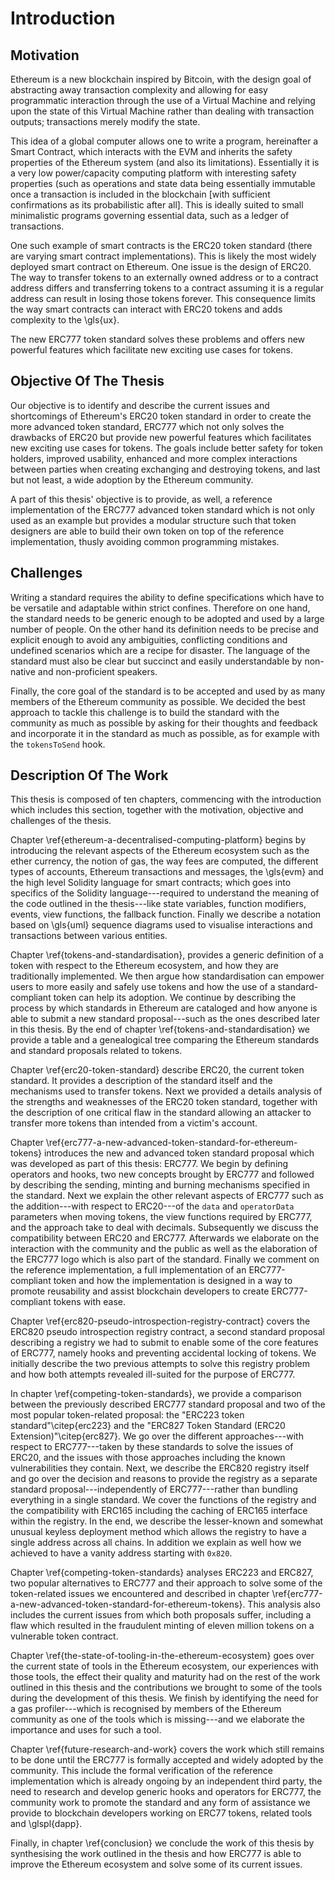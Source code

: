 # Introduction

## Motivation

Ethereum is a new blockchain inspired by Bitcoin, with the design goal of abstracting away transaction complexity and allowing for easy programmatic interaction through the use of a Virtual Machine and relying upon the state of this Virtual Machine rather than dealing with transaction outputs; transactions merely modify the state.

This idea of a global computer allows one to write a program, hereinafter a Smart Contract, which interacts with the EVM and inherits the safety properties of the Ethereum system (and also its limitations). Essentially it is a very low power/capacity computing platform with interesting safety properties (such as operations and state data being essentially immutable once a transaction is included in the blockchain [with sufficient confirmations as its probabilistic after all]. This is ideally suited to small minimalistic programs governing essential data, such as a ledger of transactions.

One such example of smart contracts is the ERC20 token standard (there are varying smart contract implementations). This is likely the most widely deployed smart contract on Ethereum. One issue is the design of ERC20. The way to transfer tokens to an externally owned address or to a contract address differs and transferring tokens to a contract assuming it is a regular address can result in losing those tokens forever. This consequence limits the way smart contracts can interact with ERC20 tokens and adds complexity to the \gls{ux}.

The new ERC777 token standard solves these problems and offers new powerful features which facilitate new exciting use cases for tokens.

## Objective Of The Thesis

Our objective is to identify and describe the current issues and shortcomings of Ethereum's ERC20 token standard in order to create the more advanced token standard, ERC777 which not only solves the drawbacks of ERC20 but provide new powerful features which facilitates new exciting use cases for tokens. The goals include better safety for token holders, improved usability, enhanced and more complex interactions between parties when creating exchanging and destroying tokens, and last but not least, a wide adoption by the Ethereum community.

A part of this thesis' objective is to provide, as well, a reference implementation of the ERC777 advanced token standard which is not only used as an example but provides a modular structure such that token designers are able to build their own token on top of the reference implementation, thusly avoiding common programming mistakes.

## Challenges

Writing a standard requires the ability to define specifications which have to be versatile and adaptable within strict confines. Therefore on one hand, the standard needs to be generic enough to be adopted and used by a large number of people. On the other hand its definition needs to be precise and explicit enough to avoid any ambiguities, conflicting conditions and undefined scenarios which are a recipe for disaster. The language of the standard must also be clear but succinct and easily understandable by non-native and non-proficient speakers.

Finally, the core goal of the standard is to be accepted and used by as many members of the Ethereum community as possible. We decided the best approach to tackle this challenge is to build the standard with the community as much as possible by asking for their thoughts and feedback and incorporate it in the standard as much as possible, as for example with the `tokensToSend` hook.

## Description Of The Work

This thesis is composed of ten chapters, commencing with the introduction which includes this section, together with the motivation, objective and challenges of the thesis.

Chapter \ref{ethereum-a-decentralised-computing-platform} begins by introducing the relevant aspects of the Ethereum ecosystem such as the ether currency, the notion of gas, the way fees are computed, the different types of accounts, Ethereum transactions and messages, the \gls{evm} and the high level Solidity language for smart contracts; which goes into specifics of the Solidity language---required to understand the meaning of the code outlined in the thesis---like state variables, function modifiers, events, view functions, the fallback function. Finally we describe a notation based on \gls{uml} sequence diagrams used to visualise interactions and transactions between various entities.

Chapter \ref{tokens-and-standardisation}, provides a generic definition of a token with respect to the Ethereum ecosystem, and how they are traditionally implemented. We then argue how standardisation can empower users to more easily and safely use tokens and how the use of a standard-compliant token can help its adoption. We continue by describing the process by which standards in Ethereum are cataloged and how anyone is able to submit a new standard proposal---such as the ones described later in this thesis. By the end of chapter \ref{tokens-and-standardisation} we provide a table and a genealogical tree comparing the Ethereum standards and standard proposals related to tokens.

Chapter \ref{erc20-token-standard} describe ERC20, the current token standard. It provides a description of the standard itself and the mechanisms used to transfer tokens. Next we provided a details analysis of the strengths and weaknesses of the ERC20 token standard, together with the description of one critical flaw in the standard allowing an attacker to transfer more tokens than intended from a victim's account.

Chapter \ref{erc777-a-new-advanced-token-standard-for-ethereum-tokens} introduces the new and advanced token standard proposal which was developed as part of this thesis: ERC777. We begin by defining operators and hooks, two new concepts brought by ERC777 and followed by describing the sending, minting and burning mechanisms specified in the standard. Next we explain the other relevant aspects of ERC777 such as the addition---with respect to ERC20---of the `data` and `operatorData` parameters when moving tokens, the view functions required by ERC777, and the approach take to deal with decimals. Subsequently we discuss the compatibility between ERC20 and ERC777. Afterwards we elaborate on the interaction with the community and the public as well as the elaboration of the ERC777 logo which is also part of the standard. Finally we comment on the reference implementation, a full implementation of an ERC777-compliant token and how the implementation is designed in a way to promote reusability and assist blockchain developers to create ERC777-compliant tokens with ease.

Chapter \ref{erc820-pseudo-introspection-registry-contract} covers the ERC820 pseudo introspection registry contract, a second standard proposal describing a registry we had to submit to enable some of the core features of ERC777, namely hooks and preventing accidental locking of tokens. We initially describe the two previous attempts to solve this registry problem and how both attempts revealed ill-suited for the purpose of ERC777.

In chapter \ref{competing-token-standards}, we provide a comparison between the previously described ERC777 standard proposal and two of the most popular token-related proposal: the "ERC223 token standard"\citep{erc223} and the "ERC827 Token Standard (ERC20 Extension)"\citep{erc827}. We go over the different approaches---with respect to ERC777---taken by these standards to solve the issues of ERC20, and the issues with those approaches including the known vulnerabilities they contain. Next, we describe the ERC820 registry itself and go over the decision and reasons to provide the registry as a separate standard proposal---independently of ERC777---rather than bundling everything in a single standard. We cover the functions of the registry and the compatibility with ERC165 including the caching of ERC165 interface within the registry. In the end, we describe the lesser-known and somewhat unusual keyless deployment method which allows the registry to have a single address across all chains. In addition we explain as well how we achieved to have a vanity address starting with `0x820`.

Chapter \ref{competing-token-standards} analyses ERC223 and ERC827, two popular alternatives to ERC777 and their approach to solve some of the token-related issues we encountered and described in chapter \ref{erc777-a-new-advanced-token-standard-for-ethereum-tokens}. This analysis also includes the current issues from which both proposals suffer, including a flaw which resulted in the fraudulent minting of eleven million tokens on a vulnerable token contract.

Chapter \ref{the-state-of-tooling-in-the-ethereum-ecosystem} goes over the current state of tools in the Ethereum ecosystem, our experiences with those tools, the effect their quality and maturity had on the rest of the work outlined in this thesis and the contributions we brought to some of the tools during the development of this thesis. We finish by identifying the need for a gas profiler---which is recognised by members of the Ethereum community as one of the tools which is missing---and we elaborate the importance and uses for such a tool.

Chapter \ref{future-research-and-work} covers the work which still remains to be done until the ERC777 is formally accepted and widely adopted by the community. This include the formal verification of the reference implementation which is already ongoing by an independent third party, the need to research and develop generic hooks and operators for ERC777, the community work to promote the standard and any form of assistance we provide to blockchain developers working on ERC77 tokens, related tools and \glspl{dapp}.

Finally, in chapter \ref{conclusion} we conclude the work of this thesis by synthesising the work outlined in the thesis and how ERC777 is able to improve the Ethereum ecosystem and solve some of its current issues.
